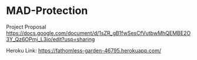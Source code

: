 # MAD-Protection

Project Proposal
https://docs.google.com/document/d/1sZR_gB1fwSesCfVutbwMhQEMBE2O3Y_Qz6OPmj_L3io/edit?usp=sharing

Heroku Link:
https://fathomless-garden-46795.herokuapp.com/